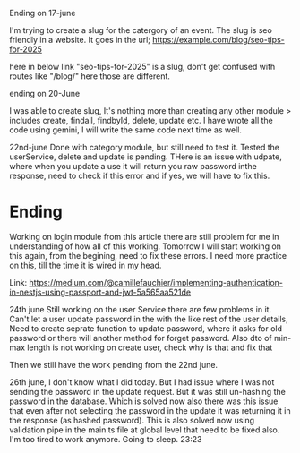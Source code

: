 Ending on 17-june

I'm trying to create a slug for the catergory of an event.
The slug is seo friendly in a website. 
It goes in the url;
https://example.com/blog/seo-tips-for-2025

here in below link "seo-tips-for-2025" is a slug, don't get confused with routes like "/blog/" here those are different.


ending on 20-June

I was able to create slug, 
It's nothing more than creating any other module > includes create, findall, findbyId, delete, update etc.
I have wrote all the code using gemini, I will write the same code next time as well.


22nd-june
Done with category module, but still need to test it.
Tested the userService, delete and update is pending.
THere is an issue with udpate, where when you update a use it will return you raw password inthe response, need to check if this error and if yes, we will have to fix this.

# Ending
Working on login module from this article there are still problem for me in understanding of how all of this working.
Tomorrow I will start working on this again, from the begining, need to fix these errors.
I need more practice on this, till the time it is wired in my head.

Link: https://medium.com/@camillefauchier/implementing-authentication-in-nestjs-using-passport-and-jwt-5a565aa521de


24th june
Still working on the user Service there are few problems in it. 
Can't let a user update password in the with the like rest of the user details, 
Need to create seprate function to update password, where it asks for old password or there will another method for forget password.
Also dto of min-max length is not working on create user, check why is that and fix that
 

Then we still have the work pending from the 22nd june. 


26th june, I don't know what I did today. But I had issue where I was not sending the password in the update request. But it was still un-hashing the password in the database. Which is solved now also there was this issue that even after not selecting the password in the update it was returning it in the response (as hashed password). This is also solved now using validation pipe in the main.ts file at global level that need to be fixed also.
I'm too tired to work anymore. Going to sleep. 23:23